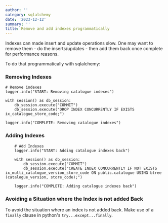 ```yaml
---
author: ''
category: sqlalchemy
date: '2023-12-12'
summary: ''
title: Remove and add indexes programmatically
---
```


Indexes can made insert and update operations slow.
One may want to remove them - do the inserts/updates - then add them back once complete for performance reasons.

To do that programmatically with sqlalchemy:

### Removing Indexes

    # Remove indexes
    logger.info("START: Removing catalogue indexes")

    with session() as db_session:
        db_session.execute("COMMIT")
        db_session.execute("DROP INDEX CONCURRENTLY IF EXISTS ix_catalogue_store_code;")

    logger.info("COMPLETE: Removing catalogue indexes")

### Adding Indexes

        # Add Indexes
        logger.info("START: Adding catalogue indexes back")

        with session() as db_session:
            db_session.execute("COMMIT")
            db_session.execute("CREATE INDEX CONCURRENTLY IF NOT EXISTS ix_multi_catalogue_version_store_code ON public.catalogue USING btree (catalogue_version, store_code);")

        logger.info("COMPLETE: Adding catalogue indexes back")

### Avoiding a Situation where the Index is not added Back

To avoid the situation where an index is not added back. Make use of a `finally` clause in python's `try...except...finally`.